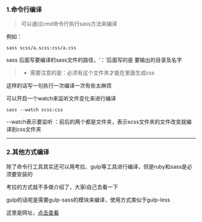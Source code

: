 ### 1.命令行编译

> 可以通过cmd命令行执行sass方法来编译

例如：

```
sass scss/a.scss:css/a.css
```
sass 后面写要编译的sass文件的路径，‘：’后面写的是
要输出的目录及名字

>  * 需要注意的是：必须有这个文件夹才能在里面生成css

这样的话写一句执行一次编译一次有些太麻烦

可以开启一个watch来监听文件变化来进行编译

```
sass --watch scss:css
```
--watch表示要监听 ：前后的两个都是文件夹，表示scss文件夹的文件改变就编译到css文件夹

---


### 2.其他方式编译

除了命令行工具其实还可以用考拉、gulp等工具进行编译，但是ruby和sass是必须要安装的

考拉的方式就不多做介绍了，大家i自己去看一下

gulp的话呢是需要gulp-sass的模块来编译，使用方式类似于gulp-less

这里是网址，[点击查看](https://www.npmjs.com/package/gulp-sass)

